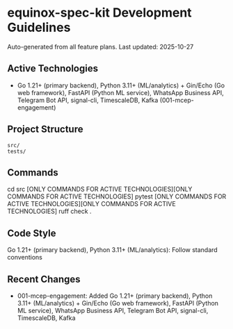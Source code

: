 # equinox-spec-kit Development Guidelines

Auto-generated from all feature plans. Last updated: 2025-10-27

## Active Technologies

- Go 1.21+ (primary backend), Python 3.11+ (ML/analytics) + Gin/Echo (Go web framework), FastAPI (Python ML service), WhatsApp Business API, Telegram Bot API, signal-cli, TimescaleDB, Kafka (001-mcep-engagement)

## Project Structure

```text
src/
tests/
```

## Commands

cd src [ONLY COMMANDS FOR ACTIVE TECHNOLOGIES][ONLY COMMANDS FOR ACTIVE TECHNOLOGIES] pytest [ONLY COMMANDS FOR ACTIVE TECHNOLOGIES][ONLY COMMANDS FOR ACTIVE TECHNOLOGIES] ruff check .

## Code Style

Go 1.21+ (primary backend), Python 3.11+ (ML/analytics): Follow standard conventions

## Recent Changes

- 001-mcep-engagement: Added Go 1.21+ (primary backend), Python 3.11+ (ML/analytics) + Gin/Echo (Go web framework), FastAPI (Python ML service), WhatsApp Business API, Telegram Bot API, signal-cli, TimescaleDB, Kafka

<!-- MANUAL ADDITIONS START -->
<!-- MANUAL ADDITIONS END -->

